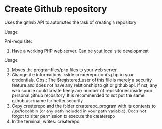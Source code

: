 # Create Github repository

Uses the github API to automates the task of creating a repository

Usage:

Pré-requisite:
1. Have a working PHP web server. Can be yout local site development

Usage:

1. Moves the programfiles/php files to your web server.
2. Change the informations inside createrepo.confs.php to your credentials.
Obs.: The $registered_user of this file is merely a security feature and does not have any relationship to git or github api. If not, any web source could create freely any number of repositories inside your personal github repository! It is recommended to not put the same github username for better security.
3. Copy createrepo and the folder createrepo_program with its contents to /usr/local/bin (or any path included in your path variable). Does not forgot to alter permission to execute the createrepo
4. In the terminal, writes: createrepo <your-web-address-holding-the-php-files> <yout-secure-registeres-user-in-configs-php-files>